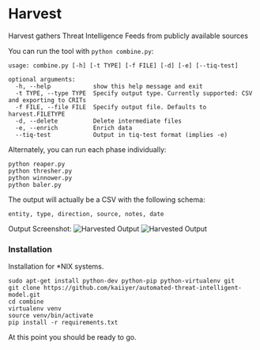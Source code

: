 Harvest
=======

Harvest gathers Threat Intelligence Feeds from publicly available sources

You can run the tool with `python combine.py`:
```
usage: combine.py [-h] [-t TYPE] [-f FILE] [-d] [-e] [--tiq-test]

optional arguments:
  -h, --help            show this help message and exit
  -t TYPE, --type TYPE  Specify output type. Currently supported: CSV and exporting to CRITs
  -f FILE, --file FILE  Specify output file. Defaults to harvest.FILETYPE
  -d, --delete          Delete intermediate files
  -e, --enrich          Enrich data
  --tiq-test            Output in tiq-test format (implies -e)
```

Alternately, you can run each phase individually:


````
python reaper.py
python thresher.py
python winnower.py
python baler.py
````

The output will actually be a CSV with the following schema:
```
entity, type, direction, source, notes, date
```

Output Screenshot:
<img src="https://66.media.tumblr.com/70f79f7b276637864af713d5e4b16e31/tumblr_plkxbbMoxE1wnca1uo1_1280.png" alt="Harvested Output">
<img src="https://66.media.tumblr.com/83ac842be4ad11b73a6bde8d349f4699/tumblr_plkxg0oSXy1wnca1uo1_1280.png" alt="Harvested Output">

### Installation

Installation for *NIX systems.

```
sudo apt-get install python-dev python-pip python-virtualenv git
git clone https://github.com/kaiiyer/automated-threat-intelligent-model.git
cd combine
virtualenv venv
source venv/bin/activate
pip install -r requirements.txt
```

At this point you should be ready to go.

